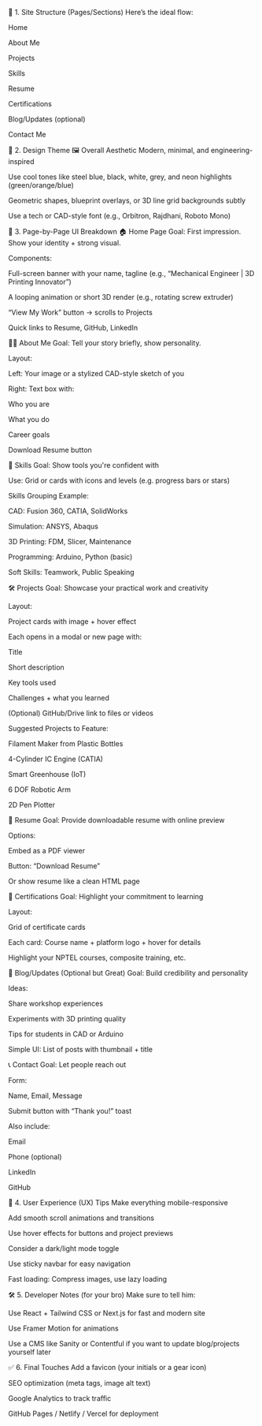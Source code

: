 🧩 1. Site Structure (Pages/Sections)
Here’s the ideal flow:

Home

About Me

Projects

Skills

Resume

Certifications

Blog/Updates (optional)

Contact Me

🎨 2. Design Theme
🖼️ Overall Aesthetic
Modern, minimal, and engineering-inspired

Use cool tones like steel blue, black, white, grey, and neon highlights (green/orange/blue)

Geometric shapes, blueprint overlays, or 3D line grid backgrounds subtly

Use a tech or CAD-style font (e.g., Orbitron, Rajdhani, Roboto Mono)

📐 3. Page-by-Page UI Breakdown
🏠 Home Page
Goal: First impression. Show your identity + strong visual.

Components:

Full-screen banner with your name, tagline (e.g., “Mechanical Engineer | 3D Printing Innovator”)

A looping animation or short 3D render (e.g., rotating screw extruder)

“View My Work” button → scrolls to Projects

Quick links to Resume, GitHub, LinkedIn

👨‍💻 About Me
Goal: Tell your story briefly, show personality.

Layout:

Left: Your image or a stylized CAD-style sketch of you

Right: Text box with:

Who you are

What you do

Career goals

Download Resume button

🧠 Skills
Goal: Show tools you're confident with

Use: Grid or cards with icons and levels (e.g. progress bars or stars)

Skills Grouping Example:

CAD: Fusion 360, CATIA, SolidWorks

Simulation: ANSYS, Abaqus

3D Printing: FDM, Slicer, Maintenance

Programming: Arduino, Python (basic)

Soft Skills: Teamwork, Public Speaking

🛠️ Projects
Goal: Showcase your practical work and creativity

Layout:

Project cards with image + hover effect

Each opens in a modal or new page with:

Title

Short description

Key tools used

Challenges + what you learned

(Optional) GitHub/Drive link to files or videos

Suggested Projects to Feature:

Filament Maker from Plastic Bottles

4-Cylinder IC Engine (CATIA)

Smart Greenhouse (IoT)

6 DOF Robotic Arm

2D Pen Plotter

📄 Resume
Goal: Provide downloadable resume with online preview

Options:

Embed as a PDF viewer

Button: “Download Resume”

Or show resume like a clean HTML page

📜 Certifications
Goal: Highlight your commitment to learning

Layout:

Grid of certificate cards

Each card: Course name + platform logo + hover for details

Highlight your NPTEL courses, composite training, etc.

📝 Blog/Updates (Optional but Great)
Goal: Build credibility and personality

Ideas:

Share workshop experiences

Experiments with 3D printing quality

Tips for students in CAD or Arduino

Simple UI: List of posts with thumbnail + title

📞 Contact
Goal: Let people reach out

Form:

Name, Email, Message

Submit button with “Thank you!” toast

Also include:

Email

Phone (optional)

LinkedIn

GitHub

🎯 4. User Experience (UX) Tips
Make everything mobile-responsive

Add smooth scroll animations and transitions

Use hover effects for buttons and project previews

Consider a dark/light mode toggle

Use sticky navbar for easy navigation

Fast loading: Compress images, use lazy loading

🛠️ 5. Developer Notes (for your bro)
Make sure to tell him:

Use React + Tailwind CSS or Next.js for fast and modern site

Use Framer Motion for animations

Use a CMS like Sanity or Contentful if you want to update blog/projects yourself later

✅ 6. Final Touches
Add a favicon (your initials or a gear icon)

SEO optimization (meta tags, image alt text)

Google Analytics to track traffic

GitHub Pages / Netlify / Vercel for deployment